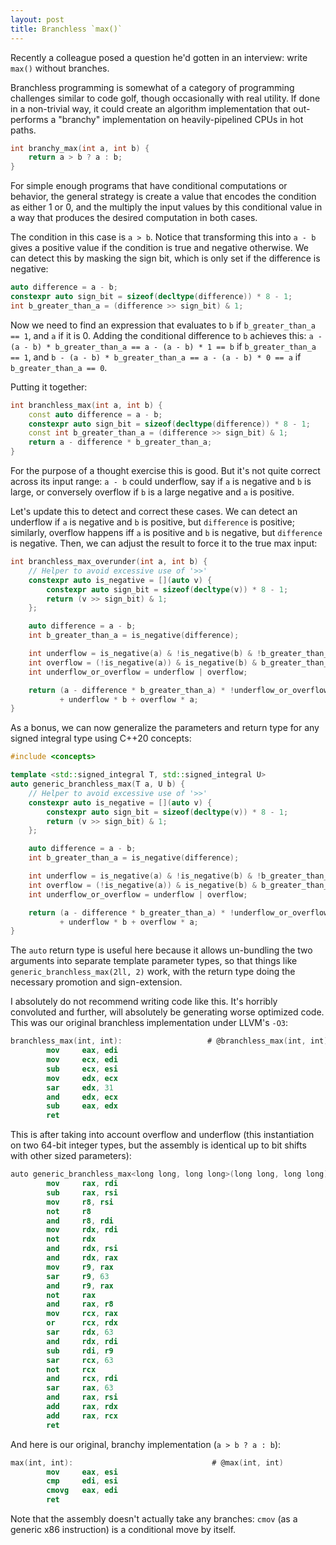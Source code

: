 ```yaml
---
layout: post
title: Branchless `max()`
---
```


Recently a colleague posed a question he'd gotten in an interview: write `max()` without branches.

Branchless programming is somewhat of a category of programming challenges similar to code golf, though occasionally with real utility. If done in a non-trivial way, it could create an algorithm implementation that out-performs a "branchy" implementation on heavily-pipelined CPUs in hot paths.

~~~ cpp
int branchy_max(int a, int b) {
    return a > b ? a : b;
}
~~~

For simple enough programs that have conditional computations or behavior, the general strategy is create a value that encodes the condition as either 1 or 0, and the multiply the input values by this conditional value in a way that produces the desired computation in both cases.

The condition in this case is `a > b`. Notice that transforming this into `a - b` gives a positive value if the condition is true and negative otherwise. We can detect this by masking the sign bit, which is only set if the difference is negative:

~~~ cpp
auto difference = a - b;
constexpr auto sign_bit = sizeof(decltype(difference)) * 8 - 1;
int b_greater_than_a = (difference >> sign_bit) & 1;
~~~

Now we need to find an expression that evaluates to `b` if `b_greater_than_a == 1`, and `a` if it is 0.
Adding the conditional difference to `b` achieves this: `a - (a - b) * b_greater_than_a == a - (a - b) * 1 == b` if `b_greater_than_a == 1`, and `b - (a - b) * b_greater_than_a == a - (a - b) * 0 == a` if `b_greater_than_a == 0`.

Putting it together:

~~~ cpp
int branchless_max(int a, int b) {
    const auto difference = a - b;
    constexpr auto sign_bit = sizeof(decltype(difference)) * 8 - 1;
    const int b_greater_than_a = (difference >> sign_bit) & 1;
    return a - difference * b_greater_than_a;
}
~~~

For the purpose of a thought exercise this is good. But it's not quite correct across its input range: `a - b` could underflow, say if `a` is negative and `b` is large, or conversely overflow if `b` is a large negative and `a` is positive.

Let's update this to detect and correct these cases. We can detect an underflow if `a` is negative and `b` is positive, but `difference` is positive; similarly, overflow happens iff `a` is positive and `b` is negative, but `difference` is negative. Then, we can adjust the result to force it to the true max input:

~~~ cpp
int branchless_max_overunder(int a, int b) {
    // Helper to avoid excessive use of '>>'
    constexpr auto is_negative = [](auto v) {
        constexpr auto sign_bit = sizeof(decltype(v)) * 8 - 1;
        return (v >> sign_bit) & 1;
    };

    auto difference = a - b;
    int b_greater_than_a = is_negative(difference);

    int underflow = is_negative(a) & !is_negative(b) & !b_greater_than_a;
    int overflow = (!is_negative(a)) & is_negative(b) & b_greater_than_a;
    int underflow_or_overflow = underflow | overflow;

    return (a - difference * b_greater_than_a) * !underflow_or_overflow
           + underflow * b + overflow * a;
}
~~~

As a bonus, we can now generalize the parameters and return type for any signed integral type using C++20 concepts:

~~~ cpp
#include <concepts>

template <std::signed_integral T, std::signed_integral U>
auto generic_branchless_max(T a, U b) {
    // Helper to avoid excessive use of '>>'
    constexpr auto is_negative = [](auto v) {
        constexpr auto sign_bit = sizeof(decltype(v)) * 8 - 1;
        return (v >> sign_bit) & 1;
    };

    auto difference = a - b;
    int b_greater_than_a = is_negative(difference);

    int underflow = is_negative(a) & !is_negative(b) & !b_greater_than_a;
    int overflow = (!is_negative(a)) & is_negative(b) & b_greater_than_a;
    int underflow_or_overflow = underflow | overflow;

    return (a - difference * b_greater_than_a) * !underflow_or_overflow
           + underflow * b + overflow * a;
}
~~~

The `auto` return type is useful here because it allows un-bundling the two arguments into separate template parameter types, so that things like `generic_branchless_max(2ll, 2)` work, with the return type doing the necessary promotion and sign-extension.

I absolutely do not recommend writing code like this. It's horribly convoluted and further, will absolutely be generating worse optimized code. This was our original branchless implementation under LLVM's `-O3`:

~~~ nasm
branchless_max(int, int):                   # @branchless_max(int, int)
        mov     eax, edi
        mov     ecx, edi
        sub     ecx, esi
        mov     edx, ecx
        sar     edx, 31
        and     edx, ecx
        sub     eax, edx
        ret
~~~

This is after taking into account overflow and underflow (this instantiation on two 64-bit integer types, but the assembly is identical up to bit shifts with other sized parameters):

~~~ nasm
auto generic_branchless_max<long long, long long>(long long, long long):  # @auto generic_branchless_max<long long, long long>(long long, long long)
        mov     rax, rdi
        sub     rax, rsi
        mov     r8, rsi
        not     r8
        and     r8, rdi
        mov     rdx, rdi
        not     rdx
        and     rdx, rsi
        and     rdx, rax
        mov     r9, rax
        sar     r9, 63
        and     r9, rax
        not     rax
        and     rax, r8
        mov     rcx, rax
        or      rcx, rdx
        sar     rdx, 63
        and     rdx, rdi
        sub     rdi, r9
        sar     rcx, 63
        not     rcx
        and     rcx, rdi
        sar     rax, 63
        and     rax, rsi
        add     rax, rdx
        add     rax, rcx
        ret
~~~

And here is our original, branchy implementation (`a > b ? a : b`):

~~~ nasm
max(int, int):                               # @max(int, int)
        mov     eax, esi
        cmp     edi, esi
        cmovg   eax, edi
        ret
~~~

Note that the assembly doesn't actually take any branches: `cmov` (as a generic x86 instruction) is a conditional move by itself.
